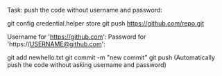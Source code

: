 Task: push the code without username and password:

git config credential.helper store
git push https://github.com/repo.git


Username for 'https://github.com': <USERNAME>
Password for 'https://USERNAME@github.com': <PASSWORD>
  
git add newhello.txt 
git commit -m "new commit"
git push  (Automatically push the code without asking username and password)
  
  
  
  



